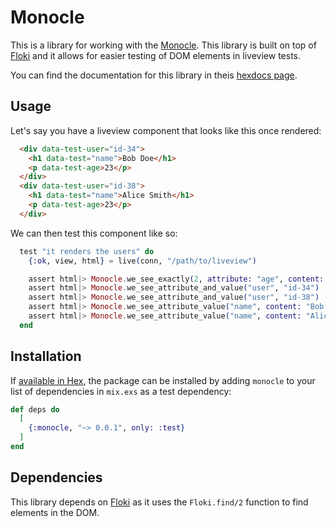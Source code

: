 # Monocle

This is a library for working with the [Monocle](https://hexdocs.pm/monocle).
This library is built on top of [Floki](https://github.com/philss/floki) and it allows for easier
testing of DOM elements in liveview tests.

You can find the documentation for this library in theis [hexdocs page](https://hexdocs.pm/monocle).

## Usage

Let's say you have a liveview component that looks like this once rendered:

```html
  <div data-test-user="id-34">
    <h1 data-test="name">Bob Doe</h1>
    <p data-test-age>23</p>
  </div>
  <div data-test-user="id-38">
    <h1 data-test="name">Alice Smith</h1>
    <p data-test-age>23</p>
  </div>
```

We can then test this component like so:

```elixir
  test "it renders the users" do
    {:ok, view, html} = live(conn, "/path/to/liveview")

    assert html|> Monocle.we_see_exactly(2, attribute: "age", content: "23")
    assert html|> Monocle.we_see_attribute_and_value("user", "id-34")
    assert html|> Monocle.we_see_attribute_and_value("user", "id-38")
    assert html|> Monocle.we_see_attribute_value("name", content: "Bob Doe")
    assert html|> Monocle.we_see_attribute_value("name", content: "Alice Smith")
  end
```

## Installation

If [available in Hex](https://hex.pm/docs/publish), the package can be installed
by adding `monocle` to your list of dependencies in `mix.exs` as a test dependency:

```elixir
def deps do
  [
    {:monocle, "~> 0.0.1", only: :test}
  ]
end
```

## Dependencies

This library depends on [Floki](https://github.com/philss/floki) as it uses the `Floki.find/2` function
to find elements in the DOM.
